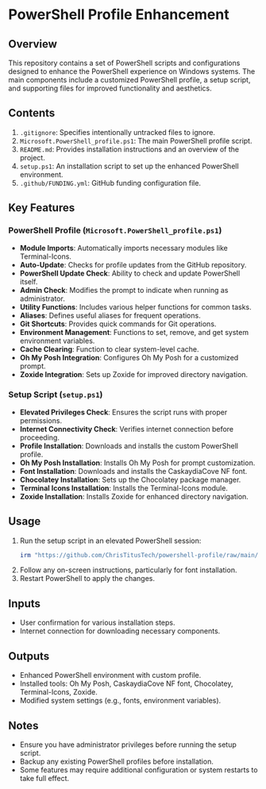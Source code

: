 # PowerShell Profile Enhancement

## Overview

This repository contains a set of PowerShell scripts and configurations designed to enhance the PowerShell experience on Windows systems. The main components include a customized PowerShell profile, a setup script, and supporting files for improved functionality and aesthetics.

## Contents

1. `.gitignore`: Specifies intentionally untracked files to ignore.
2. `Microsoft.PowerShell_profile.ps1`: The main PowerShell profile script.
3. `README.md`: Provides installation instructions and an overview of the project.
4. `setup.ps1`: An installation script to set up the enhanced PowerShell environment.
5. `.github/FUNDING.yml`: GitHub funding configuration file.

## Key Features

### PowerShell Profile (`Microsoft.PowerShell_profile.ps1`)

- **Module Imports**: Automatically imports necessary modules like Terminal-Icons.
- **Auto-Update**: Checks for profile updates from the GitHub repository.
- **PowerShell Update Check**: Ability to check and update PowerShell itself.
- **Admin Check**: Modifies the prompt to indicate when running as administrator.
- **Utility Functions**: Includes various helper functions for common tasks.
- **Aliases**: Defines useful aliases for frequent operations.
- **Git Shortcuts**: Provides quick commands for Git operations.
- **Environment Management**: Functions to set, remove, and get system environment variables.
- **Cache Clearing**: Function to clear system-level cache.
- **Oh My Posh Integration**: Configures Oh My Posh for a customized prompt.
- **Zoxide Integration**: Sets up Zoxide for improved directory navigation.

### Setup Script (`setup.ps1`)

- **Elevated Privileges Check**: Ensures the script runs with proper permissions.
- **Internet Connectivity Check**: Verifies internet connection before proceeding.
- **Profile Installation**: Downloads and installs the custom PowerShell profile.
- **Oh My Posh Installation**: Installs Oh My Posh for prompt customization.
- **Font Installation**: Downloads and installs the CaskaydiaCove NF font.
- **Chocolatey Installation**: Sets up the Chocolatey package manager.
- **Terminal Icons Installation**: Installs the Terminal-Icons module.
- **Zoxide Installation**: Installs Zoxide for enhanced directory navigation.

## Usage

1. Run the setup script in an elevated PowerShell session:
   ```powershell
   irm "https://github.com/ChrisTitusTech/powershell-profile/raw/main/setup.ps1" | iex
   ```
2. Follow any on-screen instructions, particularly for font installation.
3. Restart PowerShell to apply the changes.

## Inputs

- User confirmation for various installation steps.
- Internet connection for downloading necessary components.

## Outputs

- Enhanced PowerShell environment with custom profile.
- Installed tools: Oh My Posh, CaskaydiaCove NF font, Chocolatey, Terminal-Icons, Zoxide.
- Modified system settings (e.g., fonts, environment variables).

## Notes

- Ensure you have administrator privileges before running the setup script.
- Backup any existing PowerShell profiles before installation.
- Some features may require additional configuration or system restarts to take full effect.